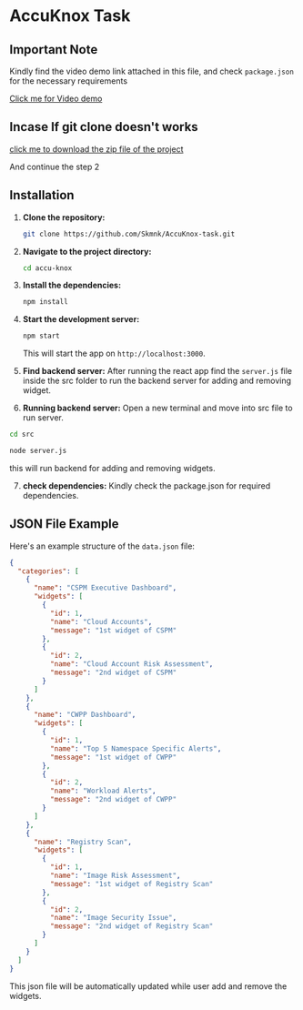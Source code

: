 # AccuKnox Task

## Important Note

Kindly find the video demo link attached in this file, and check `package.json` for the necessary requirements

[Click me for Video demo](https://drive.google.com/file/d/1FRNoRb5zBIP62kp2-5kNVOI-ZjLrhX--/view?usp=sharing)

## Incase If git clone doesn't works

[click me to download the zip file of the project](https://drive.google.com/file/d/1rli-Ooi2E-zHVX5rKIWN_n3tIe62r953/view?usp=sharing)

And continue the step 2

## Installation

1. **Clone the repository:**
   ```bash
   git clone https://github.com/Skmnk/AccuKnox-task.git
   ```
2. **Navigate to the project directory:**

   ```bash
   cd accu-knox
   ```

3. **Install the dependencies:**

   ```bash
   npm install
   ```

4. **Start the development server:**

   ```bash
   npm start
   ```

   This will start the app on `http://localhost:3000`.

5. **Find backend server:**
   After running the react app find the `server.js` file inside the src folder to run the backend server for adding and removing widget.

6. **Running backend server:**
   Open a new terminal and move into src file to run server.

```bash
cd src

node server.js
```

this will run backend for adding and removing widgets.

7. **check dependencies:**
   Kindly check the package.json for required dependencies.

## JSON File Example

Here's an example structure of the `data.json` file:

```json
{
  "categories": [
    {
      "name": "CSPM Executive Dashboard",
      "widgets": [
        {
          "id": 1,
          "name": "Cloud Accounts",
          "message": "1st widget of CSPM"
        },
        {
          "id": 2,
          "name": "Cloud Account Risk Assessment",
          "message": "2nd widget of CSPM"
        }
      ]
    },
    {
      "name": "CWPP Dashboard",
      "widgets": [
        {
          "id": 1,
          "name": "Top 5 Namespace Specific Alerts",
          "message": "1st widget of CWPP"
        },
        {
          "id": 2,
          "name": "Workload Alerts",
          "message": "2nd widget of CWPP"
        }
      ]
    },
    {
      "name": "Registry Scan",
      "widgets": [
        {
          "id": 1,
          "name": "Image Risk Assessment",
          "message": "1st widget of Registry Scan"
        },
        {
          "id": 2,
          "name": "Image Security Issue",
          "message": "2nd widget of Registry Scan"
        }
      ]
    }
  ]
}
```

This json file will be automatically updated while user add and remove the widgets.
